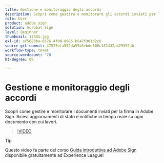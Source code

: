 ```yaml
---
title: Gestione e monitoraggio degli accordi
description: Scopri come gestire e monitorare gli accordi inviati per la firma in Adobe Sign
role: User
product: adobe sign
solution: Acrobat Sign
level: Beginner
thumbnail: 17341.jpg
exl-id: af5683ba-8376-4f0d-8985-b647f901d2c0
source-git-commit: 47575efa552da55b3ebde308c182432ab29392db
workflow-type: tm+mt
source-wordcount: '70'
ht-degree: 0%

---
```


# Gestione e monitoraggio degli accordi

Scopri come gestire e monitorare i documenti inviati per la firma in Adobe Sign. Ricevi aggiornamenti di stato e notifiche in tempo reale su ogni documento con cui lavori.

>[!VIDEO](https://video.tv.adobe.com/v/338695?hidetitle=true)

>[!TIP]
>
>Questo video fa parte del corso [Guida introduttiva ad Adobe Sign](https://experienceleague.adobe.com/?recommended=Sign-U-1-2020.1) disponibile gratuitamente ad Experience League!
